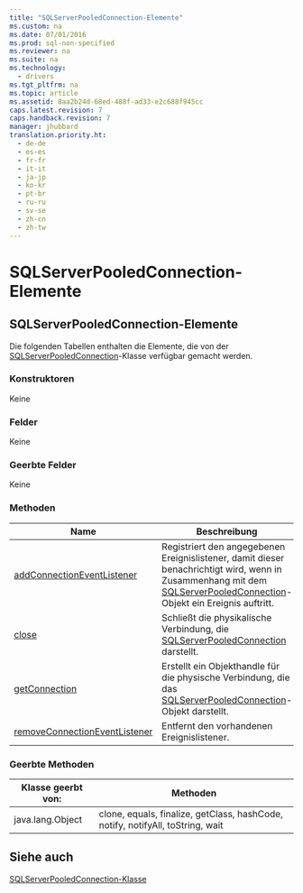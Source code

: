 ```yaml
---
title: "SQLServerPooledConnection-Elemente"
ms.custom: na
ms.date: 07/01/2016
ms.prod: sql-non-specified
ms.reviewer: na
ms.suite: na
ms.technology: 
  - drivers
ms.tgt_pltfrm: na
ms.topic: article
ms.assetid: 8aa2b24d-68ed-488f-ad33-e2c688f945cc
caps.latest.revision: 7
caps.handback.revision: 7
manager: jhubbard
translation.priority.ht: 
  - de-de
  - es-es
  - fr-fr
  - it-it
  - ja-jp
  - ko-kr
  - pt-br
  - ru-ru
  - sv-se
  - zh-cn
  - zh-tw
---
```

# SQLServerPooledConnection-Elemente
    
## SQLServerPooledConnection\-Elemente  
 Die folgenden Tabellen enthalten die Elemente, die von der [SQLServerPooledConnection](../content/SQLServerPooledConnection-Class.md)\-Klasse verfügbar gemacht werden.  
  
### Konstruktoren  
 Keine  
  
### Felder  
 Keine  
  
### Geerbte Felder  
 Keine  
  
### Methoden  
  
|Name|Beschreibung|  
|----------|------------------|  
|[addConnectionEventListener](../content/addConnectionEventListener-Method--SQLServerPooledConnection-.md)|Registriert den angegebenen Ereignislistener, damit dieser benachrichtigt wird, wenn in Zusammenhang mit dem [SQLServerPooledConnection](../content/SQLServerPooledConnection-Class.md)\-Objekt ein Ereignis auftritt.|  
|[close](../content/close-Method--SQLServerPooledConnection-.md)|Schließt die physikalische Verbindung, die [SQLServerPooledConnection](../content/SQLServerPooledConnection-Class.md) darstellt.|  
|[getConnection](../content/getConnection-Method--SQLServerPooledConnection-.md)|Erstellt ein Objekthandle für die physische Verbindung, die das [SQLServerPooledConnection](../content/SQLServerPooledConnection-Class.md)\-Objekt darstellt.|  
|[removeConnectionEventListener](../content/removeConnectionEventListener-Method--SQLServerPooledConnection-.md)|Entfernt den vorhandenen Ereignislistener.|  
  
### Geerbte Methoden  
  
|Klasse geerbt von:|Methoden|  
|------------------------|--------------|  
|java.lang.Object|clone, equals, finalize, getClass, hashCode, notify, notifyAll, toString, wait|  
  
## Siehe auch  
 [SQLServerPooledConnection-Klasse](../content/SQLServerPooledConnection-Class.md)  
  
  